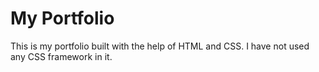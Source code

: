 
# My Portfolio

This is my portfolio built with the help of HTML and CSS.
I have not used any CSS framework in it.
